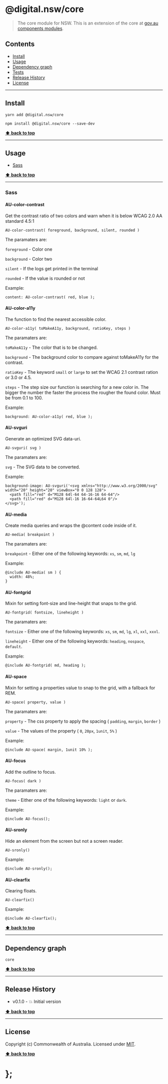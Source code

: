 @digital.nsw/core
============

> The core module for NSW. This is an extension of the core at [gov.au components modules](https://github.com/govau/design-system-components/).


## Contents

* [Install](#install)
* [Usage](#usage)
* [Dependency graph](#dependency-graph)
* [Tests](#tests)
* [Release History](#release-history)
* [License](#license)


----------------------------------------------------------------------------------------------------------------------------------------------------------------


## Install


```shell
yarn add @digital.nsw/core
```

```shell
npm install @digital.nsw/core --save-dev
```


**[⬆ back to top](#contents)**


----------------------------------------------------------------------------------------------------------------------------------------------------------------


## Usage


* [Sass](#sass)


**[⬆ back to top](#contents)**


----------------------------------------------------------------------------------------------------------------------------------------------------------------


### Sass


#### AU-color-contrast

Get the contrast ratio of two colors and warn when it is below WCAG 2.0 AA standard 4.5:1

`AU-color-contrast( foreground, background, silent, rounded )`


The paramaters are:

`foreground` - Color one

`background` - Color two

`silent` - If the logs get printed in the terminal

`rounded` - If the value is rounded or not


Example:
```
content: AU-color-contrast( red, blue );
```


#### AU-color-a11y

The function to find the nearest accessible color.

`AU-color-a11y( toMakeA11y, background, ratioKey, steps )`


The paramaters are:

`toMakeA11y` - The color that is to be changed.

`background` - The background color to compare against toMakeA11y for the contrast.

`ratioKey` - The keyword `small` or `large` to set the WCAG 2.1 contrast ration or 3.0 or 4.5.

`steps` - The step size our function is searching for a new color in. The bigger the number the faster the process the rougher the found color. Must be from 0.1 to 100.


Example:
```
background: AU-color-a11y( red, blue );
```


#### AU-svguri

Generate an optimized SVG data-uri.

`AU-svguri( svg )`


The paramaters are:

`svg` - The SVG data to be converted.


Example:
```
background-image: AU-svguri('<svg xmlns="http://www.w3.org/2000/svg" width="20" height="20" viewBox="0 0 128 128">
  <path fill="red" d="M128 64l-64 64-16-16 64-64"/>
  <path fill="red" d="M128 64l-16 16-64-64L64 0"/>
</svg>');
```


#### AU-media

Create media queries and wraps the @content code inside of it.

`AU-media( breakpoint )`


The paramaters are:

`breakpoint` - Either one of the following keywords: `xs`, `sm`, `md`, `lg`


Example:
```
@include AU-media( sm ) {
  width: 48%;
}
```


#### AU-fontgrid

Mixin for setting font-size and line-height that snaps to the grid.

`AU-fontgrid( fontsize, lineheight )`


The paramaters are:

`fontsize` - Either one of the following keywords: `xs`, `sm`, `md`, `lg`, `xl`, `xxl`, `xxxl`.

`lineheight` - Either one of the following keywords: `heading`, `nospace`, `default`.


Example:
```
@include AU-fontgrid( md, heading );
```


#### AU-space

Mixin for setting a properties value to snap to the grid, with a fallback for REM.

`AU-space( property, value )`


The paramaters are:

`property` - The css property to apply the spacing ( `padding`, `margin`, `border` )

`value` - The values of the property ( `0`, `20px`, `1unit`, `5%` )


Example:
```
@include AU-space( margin, 1unit 10% );
```


#### AU-focus

Add the outline to focus.

`AU-focus( dark )`


The paramaters are:

`theme` - Either one of the following keywords: `light` or `dark`.


Example:
```
@include AU-focus();
```


#### AU-sronly

Hide an element from the screen but not a screen reader.

`AU-sronly()`


Example:
```
@include AU-sronly();
```


#### AU-clearfix

Clearing floats.

`AU-clearfix()`


Example:
```
@include AU-clearfix();
```


**[⬆ back to top](#contents)**


----------------------------------------------------------------------------------------------------------------------------------------------------------------


## Dependency graph

```shell
core
```


**[⬆ back to top](#contents)**


----------------------------------------------------------------------------------------------------------------------------------------------------------------


## Release History

* v0.1.0 - 💥 Initial version


**[⬆ back to top](#contents)**


----------------------------------------------------------------------------------------------------------------------------------------------------------------


## License

Copyright (c) Commonwealth of Australia.
Licensed under [MIT](https://raw.githubusercontent.com/govau/design-system-components/packages/core/master/LICENSE).


**[⬆ back to top](#contents)**

# };
